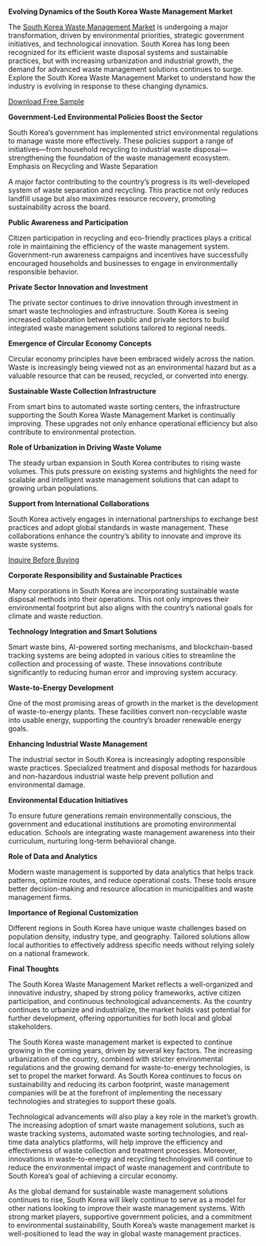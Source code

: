 **Evolving Dynamics of the South Korea Waste Management Market**

The [South Korea Waste Management Market](https://www.nextmsc.com/report/south-korea-waste-management-market) is undergoing a major transformation, driven by environmental priorities, strategic government initiatives, and technological innovation. South Korea has long been recognized for its efficient waste disposal systems and sustainable practices, but with increasing urbanization and industrial growth, the demand for advanced waste management solutions continues to surge. Explore the South Korea Waste Management Market to understand how the industry is evolving in response to these changing dynamics.

[Download Free Sample
](https://www.nextmsc.com/south-korea-waste-management-market/request-sample)

**Government-Led Environmental Policies Boost the Sector**

South Korea’s government has implemented strict environmental regulations to manage waste more effectively. These policies support a range of initiatives—from household recycling to industrial waste disposal—strengthening the foundation of the waste management ecosystem.
Emphasis on Recycling and Waste Separation

A major factor contributing to the country’s progress is its well-developed system of waste separation and recycling. This practice not only reduces landfill usage but also maximizes resource recovery, promoting sustainability across the board.

**Public Awareness and Participation**

Citizen participation in recycling and eco-friendly practices plays a critical role in maintaining the efficiency of the waste management system. Government-run awareness campaigns and incentives have successfully encouraged households and businesses to engage in environmentally responsible behavior.

**Private Sector Innovation and Investment**

The private sector continues to drive innovation through investment in smart waste technologies and infrastructure. South Korea is seeing increased collaboration between public and private sectors to build integrated waste management solutions tailored to regional needs.

**Emergence of Circular Economy Concepts**

Circular economy principles have been embraced widely across the nation. Waste is increasingly being viewed not as an environmental hazard but as a valuable resource that can be reused, recycled, or converted into energy.

**Sustainable Waste Collection Infrastructure**

From smart bins to automated waste sorting centers, the infrastructure supporting the South Korea Waste Management Market is continually improving. These upgrades not only enhance operational efficiency but also contribute to environmental protection.

**Role of Urbanization in Driving Waste Volume**

The steady urban expansion in South Korea contributes to rising waste volumes. This puts pressure on existing systems and highlights the need for scalable and intelligent waste management solutions that can adapt to growing urban populations.

**Support from International Collaborations**

South Korea actively engages in international partnerships to exchange best practices and adopt global standards in waste management. These collaborations enhance the country’s ability to innovate and improve its waste systems.

[Inquire Before Buying](https://www.nextmsc.com/south-korea-waste-management-market/inquire-before-buying)

**Corporate Responsibility and Sustainable Practices**

Many corporations in South Korea are incorporating sustainable waste disposal methods into their operations. This not only improves their environmental footprint but also aligns with the country’s national goals for climate and waste reduction.

**Technology Integration and Smart Solutions**

Smart waste bins, AI-powered sorting mechanisms, and blockchain-based tracking systems are being adopted in various cities to streamline the collection and processing of waste. These innovations contribute significantly to reducing human error and improving system accuracy.

**Waste-to-Energy Development**

One of the most promising areas of growth in the market is the development of waste-to-energy plants. These facilities convert non-recyclable waste into usable energy, supporting the country’s broader renewable energy goals.

**Enhancing Industrial Waste Management**

The industrial sector in South Korea is increasingly adopting responsible waste practices. Specialized treatment and disposal methods for hazardous and non-hazardous industrial waste help prevent pollution and environmental damage.

**Environmental Education Initiatives**

To ensure future generations remain environmentally conscious, the government and educational institutions are promoting environmental education. Schools are integrating waste management awareness into their curriculum, nurturing long-term behavioral change.

**Role of Data and Analytics**

Modern waste management is supported by data analytics that helps track patterns, optimize routes, and reduce operational costs. These tools ensure better decision-making and resource allocation in municipalities and waste management firms.

**Importance of Regional Customization**

Different regions in South Korea have unique waste challenges based on population density, industry type, and geography. Tailored solutions allow local authorities to effectively address specific needs without relying solely on a national framework.

**Final Thoughts**

The South Korea Waste Management Market reflects a well-organized and innovative industry, shaped by strong policy frameworks, active citizen participation, and continuous technological advancements. As the country continues to urbanize and industrialize, the market holds vast potential for further development, offering opportunities for both local and global stakeholders.

The South Korea waste management market is expected to continue growing in the coming years, driven by several key factors. The increasing urbanization of the country, combined with stricter environmental regulations and the growing demand for waste-to-energy technologies, is set to propel the market forward. As South Korea continues to focus on sustainability and reducing its carbon footprint, waste management companies will be at the forefront of implementing the necessary technologies and strategies to support these goals.

Technological advancements will also play a key role in the market’s growth. The increasing adoption of smart waste management solutions, such as waste tracking systems, automated waste sorting technologies, and real-time data analytics platforms, will help improve the efficiency and effectiveness of waste collection and treatment processes. Moreover, innovations in waste-to-energy and recycling technologies will continue to reduce the environmental impact of waste management and contribute to South Korea’s goal of achieving a circular economy.

As the global demand for sustainable waste management solutions continues to rise, South Korea will likely continue to serve as a model for other nations looking to improve their waste management systems. With strong market players, supportive government policies, and a commitment to environmental sustainability, South Korea’s waste management market is well-positioned to lead the way in global waste management practices.
